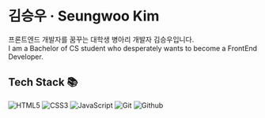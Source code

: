 <h1>김승우 · Seungwoo Kim</h1>

프론트엔드 개발자를 꿈꾸는 대학생 병아리 개발자 김승우입니다.<br>
I am a Bachelor of CS student who desperately wants to become a FrontEnd Developer.

<h2>Tech Stack 📚</h2>

![HTML5](https://img.shields.io/badge/-HTML5-F05032?style=for-the-badge&logo=html5&logoColor=ffffff)
![CSS3](https://img.shields.io/badge/-CSS3-007ACC?style=for-the-badge&logo=css3)
![JavaScript](https://img.shields.io/badge/-JavaScript-%23F7DF1C?style=for-the-badge&logo=javascript&logoColor=000000&labelColor=%23F7DF1C&color=%23FFCE5A)
![Git](https://img.shields.io/badge/-git-F05032?style=for-the-badge&logo=git&logoColor=ffffff)
![Github](https://img.shields.io/badge/-github-181717?style=for-the-badge&logo=github&logoColor=ffffff)
